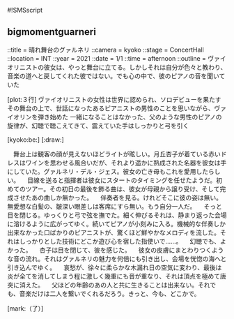 #!SMSscript

## bigmomentguarneri

::title = 晴れ舞台のグァルネリ
::camera = kyoko
::stage = ConcertHall
::location = INT
::year = 2021
::date = 1/1
::time = afternoon
::outline = ヴァイオリニストの彼女は、やっと舞台に立てる。しかしそれは自分が色々と教わり、音楽の道へと戻してくれた彼ではない。でも心の中で、彼のピアノの音を聞いていた

[plot:３行]
ヴァイオリニストの女性は世界に認められ、ソロデビューを果たす
その舞台の上で、世話になったあるピアニストの男性のことを思いながら、ヴァイオリンを弾き始めた
一緒になることはなかった、父のような男性のピアノの旋律が、幻聴で聴こえてきて、震えていた手はしっかりと弓を引く

[kyoko:be:]
[:draw:]

　舞台上は観客の顔が見えないほどライトが眩しい。月丘杏子が着ている赤いドレスはワインを思わせる風合いだが、それより遥かに熟成された名器を彼女は手にしていた。グァルネリ・デル・ジェス。彼女の亡き母もこれを愛用したらしい。
　目線を送ると指揮者は彼女にスタートのタイミングを任せたようだ。初めてのツアー。その初日の最後を飾る曲は、彼女が母親から譲り受け、そして完成させたあの曲しか無かった。
　伴奏者を見る。けれどそこに彼の姿は無い。無愛想な白髪の、皺深い眼差しは客席にすら無い。もう自分一人だ。
　そっと目を閉じる。ゆっくりと弓で弦を撫でた。細く伸びるそれは、静まり返った会場に溶けるように広がってゆく。続いてピアノが小刻みに入る。機械的な伴奏しか出来なかった口ばかりのピアニストが、驚くほど鮮やかなメロディを流した。それはしっかりとした技術にどこか遊び心を宿した指使いで……。
　幻聴でも、よかった。
　杏子は目を閉じて、彼を感じた。
　彼女の皮膚にまとわりつくような音の流れ。それはグァルネリの魅力を何倍にも引き出し、会場を恍惚の海へと引き込んでゆく。
　哀愁が、徐々に柔らかな木漏れ日の空気に変わり、最後は炎が全てを消してしまう程に激しく幾重にも音が重なり、それは頂点を極めて唐突に消えた。
　父ほどの年齢のあの人と共に生きることは出来ない。それでも、音楽だけは二人を繋いでくれるだろう。きっと、今も、どこかで。

[mark:（了）]
